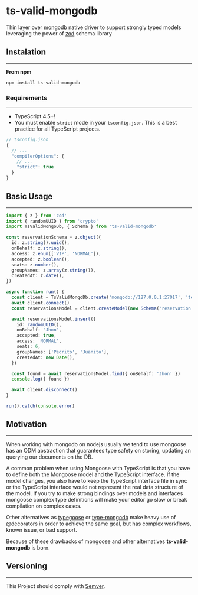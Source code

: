 # ts-valid-mongodb

Thin layer over [mongodb](https://www.npmjs.com/package/mongodb) native driver to support strongly typed models leveraging the power of [zod](https://www.npmjs.com/package/zod) schema library

## Instalation

---

**From npm**

```sh
npm install ts-valid-mongodb
```

### Requirements

---

- TypeScript 4.5+!
- You must enable `strict` mode in your `tsconfig.json`. This is a best practice for all TypeScript projects.

```js
// tsconfig.json
{
  // ...
  "compilerOptions": {
    // ...
    "strict": true
  }
}
```

## Basic Usage

---

```ts
import { z } from 'zod'
import { randomUUID } from 'crypto'
import TsValidMongoDb, { Schema } from 'ts-valid-mongodb'

const reservationSchema = z.object({
  id: z.string().uuid(),
  onBehalf: z.string(),
  access: z.enum(['VIP', 'NORMAL']),
  accepted: z.boolean(),
  seats: z.number(),
  groupNames: z.array(z.string()),
  createdAt: z.date(),
})

async function run() {
  const client = TsValidMongoDb.create('mongodb://127.0.0.1:27017', 'test')
  await client.connect()
  const reservationsModel = client.createModel(new Schema('reservation', reservationSchema))

  await reservationsModel.insert({
    id: randomUUID(),
    onBehalf: 'Jhon',
    accepted: true,
    access: 'NORMAL',
    seats: 6,
    groupNames: ['Pedrito', 'Juanito'],
    createdAt: new Date(),
  })

  const found = await reservationsModel.find({ onBehalf: 'Jhon' })
  console.log({ found })

  await client.disconnect()
}

run().catch(console.error)
```

## Motivation

---

When working with mongodb on nodejs usually we tend to use mongoose has an ODM abstraction that guarantees type safety on storing, updating an querying our documents on the DB.

A common problem when using Mongoose with TypeScript is that you have to define both the Mongoose model and the TypeScript interface. If the model changes, you also have to keep the TypeScript interface file in sync or the TypeScript interface would not represent the real data structure of the model. If you try to make strong bindings over models and interfaces mongoose complex type definitions will make your editor go slow or break compilation on complex cases.

Other alternatives as [typegoose](https://www.npmjs.com/package/@typegoose/typegoose)
or [type-mongodb](https://www.npmjs.com/package/type-mongodb) make heavy use of @decorators in order to achieve the same goal, but has complex workflows, known issue, or bad support.

Because of these drawbacks of mongoose and other alternatives **ts-valid-mongodb** is born.

## Versioning

---

This Project should comply with [Semver](https://semver.org/).
